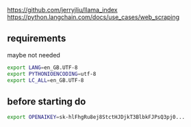
https://github.com/jerryjliu/llama_index
https://python.langchain.com/docs/use_cases/web_scraping


## requirements

maybe not needed

```bash
export LANG=en_GB.UTF-8
export PYTHONIOENCODING=utf-8
export LC_ALL=en_GB.UTF-8
```

## before starting do

```bash
export OPENAIKEY=sk-hlFhgRu8ej8StctHJDjkT3BlbkFJPsQ3pj0...
```